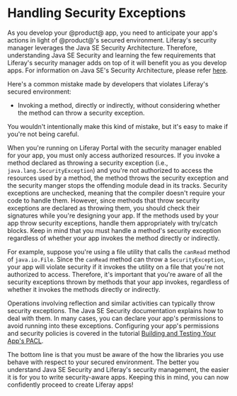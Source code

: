 # Handling Security Exceptions

As you develop your @product@ app, you need to anticipate your app's actions in
light of @product@'s secured environment. Liferay's security manager leverages
the Java SE Security Architecture. Therefore, understanding Java SE Security
and learning the few requirements that Liferay's security manager adds on top
of it will benefit you as you develop apps. For information on Java SE's
Security Architecture, please refer
[here](http://docs.oracle.com/javase/7/docs/technotes/guides/security/spec/security-spec.doc.html).

Here's a common mistake made by developers that violates Liferay's secured
environment: 

- Invoking a method, directly or indirectly, without considering whether the
  method can throw a security exception.

You wouldn't intentionally make this kind of mistake, but it's easy to make if
you're not being careful.

When you're running on Liferay Portal with the security manager enabled for
your app, you must only access authorized resources. If you invoke a method
declared as throwing a security exception (i.e., `java.lang.SecurityException`)
and you're not authorized to access the resources used by a method, the method
throws the security exception and the security manger stops the offending
module dead in its tracks. Security exceptions are unchecked, meaning that the
compiler doesn't require your code to handle them. However, since methods that
throw security exceptions are declared as throwing them, you should check their
signatures while you're designing your app. If the methods used by your app
throw security exceptions, handle them appropriately with try/catch blocks.
Keep in mind that you must handle a method's security exception regardless of
whether your app invokes the method directly or indirectly. 

For example, suppose you're using a file utility that calls the `canRead`
method of `java.io.File`. Since the `canRead` method can throw a
`SecurityException`, your app will violate security if it invokes the utility
on a file that you're not authorized to access. Therefore, it's important that
you're aware of all the security exceptions thrown by methods that your app
invokes, regardless of whether it invokes the methods directly or indirectly. 

Operations involving reflection and similar activities can typically throw
security exceptions. The Java SE Security documentation explains how to deal
with them. In many cases, you can declare your app's permissions to avoid
running into these exceptions. Configuring your app's permissions and security
policies is covered in the tutorial 
[Building and Testing Your App's PACL](/develop/tutorials/-/knowledge_base/7-0/building-and-testing-your-apps-pacl). 

The bottom line is that you must be aware of the how the libraries you use
behave with respect to your secured environment. The better you understand Java
SE Security and Liferay's security management, the easier it is for you to
write security-aware apps. Keeping this in mind, you can now confidently
proceed to create Liferay apps! 

<!--
## Related Topics [](id=related-topics)

[Setting Permissions](/develop/tutorials/-/knowledge_base/6-2/setting-permissions)

[Developing with the Plugins SDK](/develop/tutorials/-/knowledge_base/6-2/plugins-sdk)

[Developing Plugins with Liferay IDE](/develop/tutorials/-/knowledge_base/6-2/liferay-ide)

[Developing with Maven](/develop/tutorials/-/knowledge_base/6-2/maven)

[MVC Portlets](/develop/tutorials/-/knowledge_base/6-2/developing-jsp-portlets-using-liferay-mvc)

[Liferay Faces](/develop/tutorials/-/knowledge_base/6-2/liferay-faces-jsf-portlets)
-->
